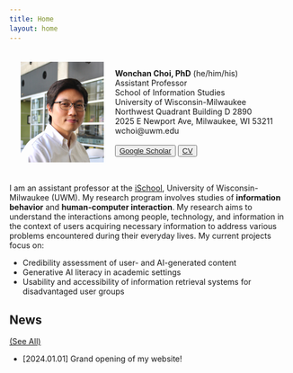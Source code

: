 ```yaml
---
title: Home
layout: home
---
```

<style>
  /* Default styles */
  .flex-container {
    # background-color: #F5F6FA;
    padding: 20px;
    display: flex;
    align-items: center;
  }

  /* Image styles for small screens (up to 767px width) */
  @media (max-width: 767px) {
    .flex-container {
      flex-direction: column; /* Stack items vertically */
      align-items: center; /* Center items horizontally */
    }

    .flex-container img {
      width: 100%; /* Make the image take up the full width */
      margin-bottom: 15px; /* Add some space below the image */
    }
  }
</style>

<div class="flex-container">
  <div style="flex: 1;">
    <img src="/assets/images/wchoi_gp_60.png" alt="Wonchan Choi">
  </div>
  <div style="flex: 2; padding-left: 20px;">
    <!-- Your content here -->
    <b>Wonchan Choi, PhD</b> (he/him/his)<br/>
    Assistant Professor <br/>
    School of Information Studies<br/> 
    University of Wisconsin-Milwaukee<br/>
    Northwest Quadrant Building D 2890<br/>
    2025 E Newport Ave, Milwaukee, WI 53211<br/>
    wchoi@uwm.edu
    <br/><br/>
    <button type="button" name="button" class="btn"><a href="https://scholar.google.com/citations?user=p5_1GbgAAAAJ&hl=en">Google Scholar</a></button> <button type="button" name="button" class="btn"><a href="https://drive.google.com/file/d/1s72RNbNhaQZa3uFNlRMbX_HEu1MUzxN4/view?usp=sharing">CV</a></button><br/>
  </div>
</div>

I am an assistant professor at the [iSchool](https://uwm.edu/informationstudies/), University of Wisconsin-Milwaukee (UWM). My research program involves studies of <b>information behavior</b> and <b>human-computer interaction</b>. My research aims to understand the interactions among people, technology, and information in the context of users acquiring necessary information to address various problems encountered during their everyday lives. My current projects focus on:
- Credibility assessment of user- and AI-generated content
- Generative AI literacy in academic settings
- Usability and accessibility of information retrieval systems for disadvantaged user groups

## News 
[(See All)](https://wonchan-choi.github.io/news.html)
- [2024.01.01] Grand opening of my website! 